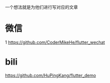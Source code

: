 
一个想法就是为他们进行写对应的文章

# 微信
1 https://github.com/CoderMikeHe/flutter_wechat

# bili
https://github.com/HuPingKang/flutter_demo